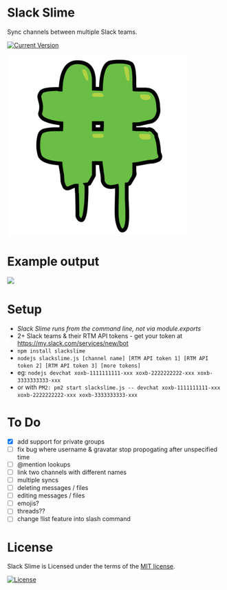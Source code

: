 Slack Slime
===========

Sync channels between multiple Slack teams.

[![Current Version](https://img.shields.io/npm/v/slackslime.svg?style=flat-square)](https://npmjs.com/slackslime)

<img src="slackslime.png" width="420">

# Example output

<img src="screenshot.png" width="500">

# Setup
- *Slack Slime runs from the command line, not via module.exports*
- 2+ Slack teams & their RTM API tokens - get your token at https://my.slack.com/services/new/bot
- `npm install slackslime`
- `nodejs slackslime.js [channel name] [RTM API token 1] [RTM API token 2] [RTM API token 3] [more tokens]`
- eg: `nodejs devchat xoxb-1111111111-xxx xoxb-2222222222-xxx xoxb-3333333333-xxx`
- or with `PM2: pm2 start slackslime.js -- devchat xoxb-1111111111-xxx xoxb-2222222222-xxx xoxb-3333333333-xxx`

# To Do
- [X] add support for private groups
- [ ] fix bug where username & gravatar stop propogating after unspecified time
- [ ] @mention lookups
- [ ] link two channels with different names
- [ ] multiple syncs
- [ ] deleting messages / files
- [ ] editing messages / files
- [ ] emojis?
- [ ] threads??
- [ ] change !list feature into slash command

# License
Slack Slime is Licensed under the terms of the [MIT license](LICENSE).

[![License](https://img.shields.io/badge/license-MIT-blue.svg?style=flat-square)](https://github.com/franciskim/slackslime/blob/master/LICENSE)